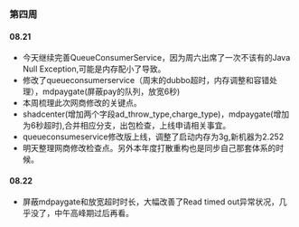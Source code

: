 ### 第四周

#### 08.21

* 今天继续完善QueueConsumerService，因为周六出席了一次不该有的Java Null Exception,可能是内存配小了导致。
* 修改了queueconsumerservice（周末的dubbo超时，内存调整和容错处理），mdpaygate(屏蔽pay的队列，放宽6秒)
* 本周梳理此次网商修改的关键点。
* shadcenter(增加两个字段ad_throw_type,charge_type)，mdpaygate(增加为6秒超时),合并相应分支，出包检查，上线申请相关事宜。
* queueconsumeservice修改版上线，调整了启动内存为3g,新机器为2.252
* 明天整理网商修改检查点。另外本年度打散重构也是同步自己那套体系的时候。
#### 08.22
* 屏蔽mdpaygate和放宽超时时长，大幅改善了Read timed out异常状况，几乎没了，中午高峰期过后再看。
